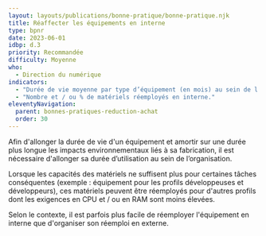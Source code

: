 ```yaml
---
layout: layouts/publications/bonne-pratique/bonne-pratique.njk
title: Réaffecter les équipements en interne
type: bpnr
date: 2023-06-01
idbp: d.3
priority: Recommandée
difficulty: Moyenne
who:
  - Direction du numérique
indicators:
  - "Durée de vie moyenne par type d’équipement (en mois) au sein de l’organisation"
  - "Nombre et / ou % de matériels réemployés en interne."
eleventyNavigation:
  parent: bonnes-pratiques-reduction-achat
  order: 30
---
```


Afin d'allonger la durée de vie d'un équipement et amortir sur une durée plus longue les impacts environnementaux liés à sa fabrication, il est nécessaire d'allonger sa durée d’utilisation au sein de l’organisation.

Lorsque les capacités des matériels ne suffisent plus pour certaines tâches conséquentes (exemple : équipement pour les profils développeuses et développeurs), ces matériels peuvent être réemployés pour d'autres profils dont les exigences en CPU et / ou en RAM sont moins élevées.

Selon le contexte, il est parfois plus facile de réemployer l'équipement en interne que d'organiser son réemploi en externe.
